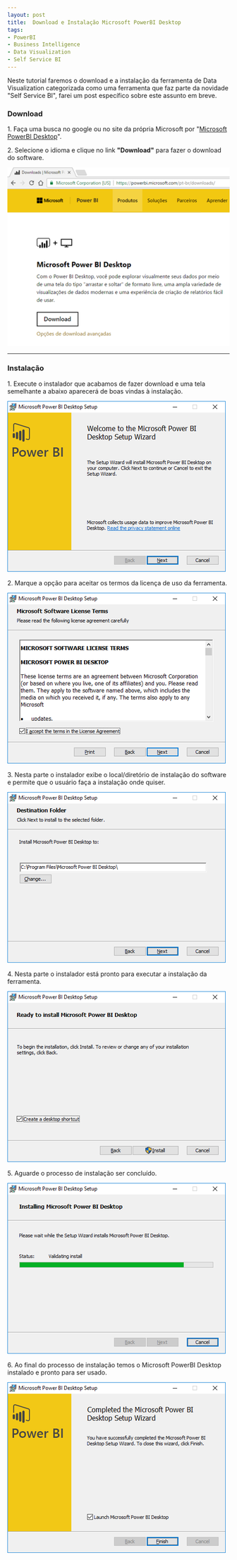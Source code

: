 ```yaml
---
layout: post
title:  Download e Instalação Microsoft PowerBI Desktop
tags:
- PowerBI
- Business Intelligence
- Data Visualization
- Self Service BI
---
```


<p>Neste tutorial faremos o download e a instalação da ferramenta de Data Visualization categorizada como uma ferramenta que faz parte da novidade "Self Service BI", farei um post específico sobre este assunto em breve.</p>

<h3 id="heading3">Download</h3>

<p>1. Faça uma busca no google ou no site da própria Microsoft por "<a href="https://powerbi.microsoft.com/pt-br/downloads/"  target="_blank">Microsoft PowerBI Desktop</a>".</p>

<p>2. Selecione o idioma e clique no link <strong>"Download"</strong> para fazer o download do software. </p>

<p><img src="https://raw.githubusercontent.com/mateusblopes/mateusblopes.github.io/master/_posts/img/PowerBI1.png" alt="PowerBI Desktop - Download PowerBI Desktop" /></p>

<hr/>

<h3 id="heading3">Instalação</h3>

<p>1. Execute o instalador que acabamos de fazer download e uma tela semelhante a abaixo aparecerá de boas vindas à instalação.</p>

<p><img src="https://raw.githubusercontent.com/mateusblopes/mateusblopes.github.io/master/_posts/img/PowerBI2.png" alt="Power BI - Boas vindas a instalação" /></p>

<p>2. Marque a opção para aceitar os termos da licença de uso da ferramenta.</p>

<p><img src="https://raw.githubusercontent.com/mateusblopes/mateusblopes.github.io/master/_posts/img/PowerBI3.png" alt="Power BI - Licença de Uso" /></p>

<p>3. Nesta parte o instalador exibe o local/diretório de instalação do software e permite que o usuário faça a instalação onde quiser.</p>

<p><img src="https://raw.githubusercontent.com/mateusblopes/mateusblopes.github.io/master/_posts/img/PowerBI4.png" alt="Power BI - Diretório de instalação" /></p>

<p>4. Nesta parte o instalador está pronto para executar a instalação da ferramenta.</p>

<p><img src="https://raw.githubusercontent.com/mateusblopes/mateusblopes.github.io/master/_posts/img/PowerBI5.png" alt="Power BI - Pronto para instalação" /></p>

<p>5. Aguarde o processo de instalação ser concluído.</p>

<p><img src="https://raw.githubusercontent.com/mateusblopes/mateusblopes.github.io/master/_posts/img/PowerBI6.png" alt="Power BI - Processo de Instalação" /></p>

<p>6. Ao final do processo de instalação temos o Microsoft PowerBI Desktop instalado e pronto para ser usado.</p>

<p><img src="https://raw.githubusercontent.com/mateusblopes/mateusblopes.github.io/master/_posts/img/PowerBI7.png" alt="Power BI - Instalação Concluída" /></p>
